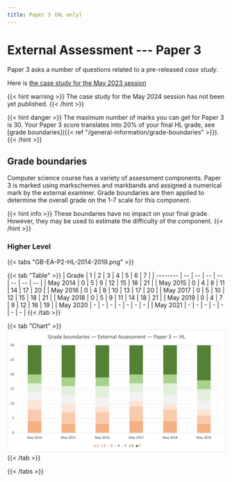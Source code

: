 ```yaml
---
title: Paper 3 (HL only)
---
```


# External Assessment --- Paper 3

Paper 3 asks a number of questions related to a pre-released _case study_.

Here is [the case study for the May 2023 session](https://computersciencewiki.org/images/b/bc/2023_case_study.pdf)

{{< hint warning >}}
The case study for the May 2024 session has not been yet published.
{{< /hint >}}

{{< hint danger >}}
The maximum number of marks you can get for Paper 3 is 30. Your Paper 3 score translates into 20% of your final HL grade, see [grade boundaries]({{< ref "/general-information/grade-boundaries" >}}).
{{< /hint >}}

## Grade boundaries

Computer science course has a variety of assessment components. Paper 3 is marked using markschemes and markbands and assigned a numerical mark by the external examiner. Grade boundaries are then applied to determine the overall grade on the 1-7 scale for this component.

{{< hint info >}}
These boundaries have no impact on your final grade. However, they may be used to estimate the difficulty of the component.
{{< /hint >}}

### Higher Level

{{< tabs "GB-EA-P2-HL-2014-2019.png" >}}

{{< tab "Table" >}}
| Grade    |  1 |  2 |  3 |  4 |  5 |  6 |  7 |
| -------- | -- | -- | -- | -- | -- | -- | -- |
| May 2014 |  0 |  5 |  9 | 12 | 15 | 18 | 21 |
| May 2015 |  0 |  4 |  8 | 11 | 14 | 17 | 20 |
| May 2016 |  0 |  4 |  8 | 10 | 13 | 17 | 20 |
| May 2017 |  0 |  5 | 10 | 12 | 15 | 18 | 21 |
| May 2018 |  0 |  5 |  9 | 11 | 14 | 18 | 21 |
| May 2019 |  0 |  4 |  7 |  9 | 12 | 16 | 19 |
| May 2020 |  - |  - |  - |  - |  - |  - |  - |
| May 2021 |  - |  - |  - |  - |  - |  - |  - |
{{< /tab >}}

{{< tab "Chart" >}}
![](GB-EA-P3-HL-2014-2019.png)
{{< /tab >}}

{{< /tabs >}}
